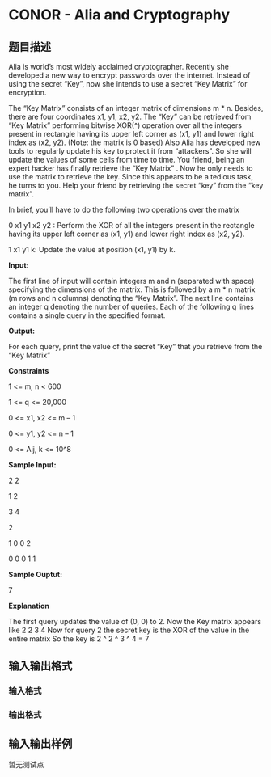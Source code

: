 # CONOR - Alia and Cryptography

## 题目描述

Alia is world’s most widely acclaimed cryptographer. Recently she developed a new way to encrypt passwords over the internet. Instead of using the secret “Key”, now she intends to use a secret “Key Matrix” for encryption.

The “Key Matrix” consists of an integer matrix of dimensions m \* n. Besides, there are four coordinates x1, y1, x2, y2. The “Key” can be retrieved from “Key Matrix” performing bitwise XOR(^) operation over all the integers present in rectangle having its upper left corner as (x1, y1) and lower right index as (x2, y2). (Note: the matrix is 0 based) Also Alia has developed new tools to regularly update his key to protect it from “attackers”. So she will update the values of some cells from time to time. You friend, being an expert hacker has finally retrieve the “Key Matrix” . Now he only needs to use the matrix to retrieve the key. Since this appears to be a tedious task, he turns to you. Help your friend by retrieving the secret “key” from the “key matrix”.

In brief, you’ll have to do the following two operations over the matrix

0 x1 y1 x2 y2 : Perform the XOR of all the integers present in the rectangle having its upper left corner as (x1, y1) and lower right index as (x2, y2).

1 x1 y1 k: Update the value at position (x1, y1) by k.

**Input:**

The first line of input will contain integers m and n (separated with space) specifying the dimensions of the matrix. This is followed by a m \* n matrix (m rows and n columns) denoting the “Key Matrix”. The next line contains an integer q denoting the number of queries. Each of the following q lines contains a single query in the specified format.

**Output:**

For each query, print the value of the secret “Key” that you retrieve from the “Key Matrix”

**Constraints**

1 <= m, n < 600

1 <= q <= 20,000

0 <= x1, x2 <= m – 1

0 <= y1, y2 <= n – 1

0 <= Aij, k <= 10^8

**Sample Input:**

2 2

1 2

3 4

2

1 0 0 2

0 0 0 1 1

**Sample Ouptut:**

7

**Explanation**

The first query updates the value of (0, 0) to 2. Now the Key matrix appears like 2 2 3 4 Now for query 2 the secret key is the XOR of the value in the entire matrix So the key is 2 ^ 2 ^ 3 ^ 4 = 7

## 输入输出格式

### 输入格式

### 输出格式

## 输入输出样例

暂无测试点

